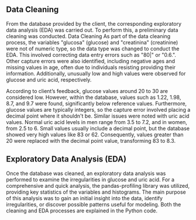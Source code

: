 ## Data Cleaning

From the database provided by the client, the corresponding exploratory data analysis (EDA) was carried out. To perform this, a preliminary data cleaning was conducted.
Data Cleaning As part of the data cleaning process, the variables "glucosa" (glucose) and "creatinina" (creatinine) were not of numeric type, so the data type was changed to conduct the EDA. This involved correcting data entry errors such as "80|" or "0.6.". Other capture errors were also identified, including negative ages and missing values in age, often due to individuals resisting providing their information. Additionally, unusually low and high values were observed for glucose and uric acid, respectively.

According to client’s feedback, glucose values around 20 to 30 are considered low. However, within the database, values such as 1.22, 1.98, 8.7, and 9.7 were found, significantly below reference values. Furthermore, glucose values are typically integers, so the capture error involved placing a decimal point where it shouldn't be. Similar issues were noted with uric acid values. Normal uric acid levels in men range from 3.5 to 7.2, and in women, from 2.5 to 6. Small values usually include a decimal point, but the database showed very high values like 83 or 62. Consequently, values greater than 20 were replaced with the decimal point value, transforming 83 to 8.3.

## Exploratory Data Analysis (EDA)

 Once the database was cleaned, an exploratory data analysis was performed to examine the irregularities in glucose and uric acid. For a comprehensive and quick analysis, the pandas-profiling library was utilized, providing key statistics of the variables and histograms. The main purpose of this analysis was to gain an initial insight into the data, identify irregularities, or discover possible patterns useful for modeling. Both the cleaning and EDA processes are explained in the Python code.
